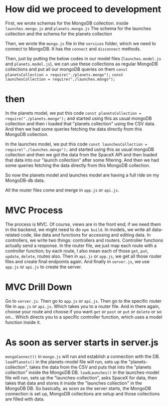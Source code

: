 # How did we proceed to development

First, we wrote schemas for the MongoDB collection. inside `launches.mongo.js` and `planets.mongo.js`
The schema for the launches collection
and the schema for the planets collection

Then, we wrote the `mongo.js` file in the `services` folder, which we need to connect to MongoDB.
It has the `connect` and `disconnect` methods.

Then, just by putting the below codes in our model files (`launches.model.js` and `planets.model.js`),
we can use these collections as regular MongoDB collections and put all our mongoDB queries on them
`const planetsCollection = require("./planets.mongo");`
`const launchesCollection = require("./launches.mongo");`

# then

In the planets model, we put this code `const planetsCollection = require("./planets.mongo");` and started using this as usual mongoDB collection and then i loaded that "planets collection" using the CSV data.
And then we had some queries fetching the data directly from this MongoDB collection.

In the launches model, we put this code `const launchesCollection = require("./launches.mongo");` and started using this as usual mongoDB collection and then we got the data from the SpaceX API and then loaded that data into our "launch collection" after some filtering.
And then we had some queries fetching the data directly from this MongoDB collection.

So now the planets model and launches model are having a full ride on my MongoDB-db data.

All the router files come and merge in `app.js` or `api.js`.

# MVC Process

The process is MVC.
Of course, views are in the front end; if we need them in the backend, we might need to do `npm build`.
In models, we write all data-related code, like data and functions for accessing and editing data.
In controllers, we write two things: controllers and routers.
Controller functions actually send a response.
In the router file, we just map each route with a controller function; by each route, I also mean each of those `get`, `put`, `update`, `delete`, routes also.
Then in `api.js` or `app.js`, we get all those router files and create final endpoints again.
And finally in `server.js`, we use `app.js` or `api.js` to create the server.

# MVC Drill Down

Go to `server.js`.
Then go to `app.js` or `api.js`.
Then go to the specific router file in `app.js` or `api.js`.
Which takes you to a router file.
And in there again, choose your route and choose if you want `get` or `post` or `put` or `delete` or so on...
Which directs you to a specific controller function, which uses a model function inside it.

# As soon as server starts in server.js

`mongoConnect()` in `mongo.js` will run and establish a connection with the DB.
`loadPlanets()` in the planets-model file will run, sets up the "planets-collection", takes the data from the CSV and puts that into the "planets collection" inside the MongoDB DB.
`loadLaunches()` in the launches-model file will run, sets up the "launches-collection", asks SpaceX for data, then takes that data and stores it inside the "launches collection" in the MongoDB DB.
So basically, as soon as the server starts, the MongoDB connection is set up, MongoDB collections are setup and those collections are filled with data.

